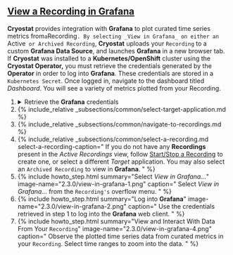 ## [View a Recording in Grafana](#view-a-recording-in-grafana)
**Cryostat** provides integration with **Grafana** to plot curated time series
metrics from` a `Recording`. By selecting _View in Grafana_ on either an
`Active` or Archived Recording`, **Cryostat** uploads your `Recording` to
a custom **Grafana Data Source**, and launches **Grafana** in a new browser
tab. If **Cryostat** was installed to a **Kubernetes/OpenShift** cluster using the
**Cryostat Operator,** you must retrieve the credentials generated
by the **Operator** in order to log into **Grafana**. These credentials are stored
in a `Kubernetes Secret`. Once logged in, navigate to the dashboard titled
_Dashboard_. You will see a variety of metrics plotted from your <cide>Recording</code>.

<ol>
  <li>
    <details>
      <summary>Retrieve the <b>Grafana</b> credentials</summary>
      <figure>
        {% highlight bash %}
CRYOSTAT_NAME=$(kubectl get cryostat -o jsonpath='{$.items[0].metadata.name}')
# Username
kubectl get secret ${CRYOSTAT_NAME}-grafana-basic -o jsonpath='{$.data.GF_SECURITY_ADMIN_USER}' | base64 -d
# Password
kubectl get secret ${CRYOSTAT_NAME}-grafana-basic -o jsonpath='{$.data.GF_SECURITY_ADMIN_PASSWORD}' | base64 -d
        {% endhighlight %}
        <figcaption>
          If you installed <b>Cryostat</b> into <b>Kubernetes</b> or <b>OpenShift</b> using the
          <b>Cryostat Operator</b>, use <code>kubectl</code> or <code>oc</code> to get the
          generated username and password for <b>Grafana</b> and save them for later.
        </figcaption>
      </figure>
    </details>
  </li>
  <li>
    {% include_relative _subsections/common/select-target-application.md %}
  </li>
  <li>
    {% include_relative _subsections/common/navigate-to-recordings.md %}
  </li>
  <li>
    {% include_relative _subsections/common/select-a-recording.md
      select-a-recording-caption="
        If you do not have any <b>Recordings</b> present in the <i>Active Recordings</i>
        view, follow
        <a href='#startstop-a-recording'>Start/Stop a Recording</a>
        to create one, or select a different <i>Target</i> application.
        You may also select an <code>Archived Recording</code> to view in <b>Grafana</b>.
      "
    %}
  </li>
  <li>
    {% include howto_step.html
      summary="Select <i>View in Grafana...</i>"
      image-name="2.3.0/view-in-grafana-1.png"
      caption="
        Select <i>View in Grafana...</i> from the <code>Recording's</code> overflow
        menu.
      "
    %}
  </li>
  <li>
    {% include howto_step.html
      summary="Log into <b>Grafana</b>"
      image-name="2.3.0/view-in-grafana-2.png"
      caption="
        Use the credentials retrieved in step 1 to log into the <b>Grafana</b>
        web client.
      "
    %}
  </li>
  <li>
    {% include howto_step.html
      summary="View and Interact With Data From Your <code>Recording</code>"
      image-name="2.3.0/view-in-grafana-4.png"
      caption="
        Observe the plotted time series data from curated metrics in your
        <code>Recording</code>. Select time ranges to zoom into the data.
      "
    %}
  </li>
</ol>
